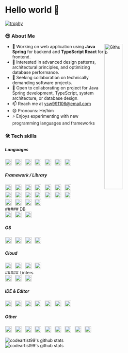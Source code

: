 # Hello world 👋</br>

[![trophy](https://github-profile-trophy.vercel.app/?username=codeartist99&column=9)](https://github.com/codeartist99/github-profile-trophy)

### 😎 About Me

<img width="35%" align="right" alt="Github" src="https://user-images.githubusercontent.com/48678280/88862734-4903af80-d201-11ea-968b-9c939d88a37c.gif" />

- 🔭 Working on web application using **Java Spring** for backend and **TypeScript React** for frontend.
- 🌱 Interested in advanced design patterns, architectural principles, and optimizing database performance.
- 👯 Seeking collaboration on technically demanding software projects.
- 💬 Open to collaborating on project for Java Spring development, TypeScript, system architecture, or database design.
- 📫 Reach me at ysw991106@email.com
- 😄 Pronouns: He/him
- ⚡ Enjoys experimenting with new programming languages and frameworks

### 🛠 Tech skills

##### Languages

<div>
<img src="https://img.shields.io/badge/java-%23ED8B00.svg?style=for-the-badge&logo=openjdk&logoColor=white" style="width: auto; height: 21px;" /> &nbsp; 
<img src="https://img.shields.io/badge/JavaScript-323330?style=for-the-badge&logo=javascript&logoColor=F7DF1E" style="width: auto; height: 21px;" /> &nbsp; 
<img src="https://img.shields.io/badge/TypeScript-007ACC?style=for-the-badge&logo=typescript&logoColor=white" style="width: auto; height: 21px;" /> &nbsp; 
<img src="https://img.shields.io/badge/json-5E5C5C?style=for-the-badge&logo=json&logoColor=white" style="width: auto; height: 21px;" /> &nbsp; 
<img src="https://img.shields.io/badge/Markdown-000000?style=for-the-badge&logo=markdown&logoColor=white" style="width: auto; height: 21px;" /> &nbsp;
<img src="https://img.shields.io/badge/C-00599C?style=for-the-badge&logo=c&logoColor=white" style="width: auto; height: 21px;" /> &nbsp; 
<img src="https://img.shields.io/badge/Python-FFD43B?style=for-the-badge&logo=python&logoColor=blue" style="width: auto; height: 21px;" /> &nbsp;    
</div>

##### Framework / Library

<div>
<img src="https://img.shields.io/badge/gradle-02303A?style=for-the-badge&logo=gradle&logoColor=white" style="width: auto; height: 21px;" /> &nbsp; 
<img src="https://img.shields.io/badge/Spring-6DB33F?style=for-the-badge&logo=spring&logoColor=white" style="width: auto; height: 21px;" /> &nbsp; 
<img src="https://img.shields.io/badge/Spring_Boot-F2F4F9?style=for-the-badge&logo=spring-boot" style="width: auto; height: 21px;" /> &nbsp; 
<img src="https://img.shields.io/badge/Spring_Security-6DB33F?style=for-the-badge&logo=Spring-Security&logoColor=white" style="width: auto; height: 21px;" /> &nbsp; 
<img src="https://img.shields.io/badge/Junit5-25A162?style=for-the-badge&logo=junit5&logoColor=white" style="width: auto; height: 21px;" /> &nbsp; 
<img src="https://img.shields.io/badge/JWT-000000?style=for-the-badge&logo=JSON%20web%20tokens&logoColor=white" style="width: auto; height: 21px;" /> &nbsp; 
<img src="https://img.shields.io/badge/Docker-2CA5E0?style=for-the-badge&logo=docker&logoColor=white" style="width: auto; height: 21px;" /> &nbsp; 
</div>

<div>
<img src="https://img.shields.io/badge/Node%20js-339933?style=for-the-badge&logo=nodedotjs&logoColor=white" style="width: auto; height: 21px;" /> &nbsp; 
<img src="https://img.shields.io/badge/ts--node-3178C6?style=for-the-badge&logo=ts-node&logoColor=white" style="width: auto; height: 21px;" /> &nbsp; 
<img src="https://img.shields.io/badge/npm-CB3837?style=for-the-badge&logo=npm&logoColor=white" style="width: auto; height: 21px;" /> &nbsp; 
<img src="https://img.shields.io/badge/Yarn-2C8EBB?style=for-the-badge&logo=yarn&logoColor=white" style="width: auto; height: 21px;" /> &nbsp; 
<img src="https://img.shields.io/badge/bun-282a36?style=for-the-badge&logo=bun&logoColor=fbf0df" style="width: auto; height: 21px;" /> &nbsp; 
<img src="https://img.shields.io/badge/Express%20js-000000?style=for-the-badge&logo=express&logoColor=white" style="width: auto; height: 21px;" /> &nbsp; 
<img src="https://img.shields.io/badge/nestjs-E0234E?style=for-the-badge&logo=nestjs&logoColor=white" style="width: auto; height: 21px;" /> &nbsp; 
</div>

<div>
<img src="https://img.shields.io/badge/React-20232A?style=for-the-badge&logo=react&logoColor=61DAFB" style="width: auto; height: 21px;" /> &nbsp; 
<img src="https://img.shields.io/badge/Tailwind_CSS-38B2AC?style=for-the-badge&logo=tailwind-css&logoColor=white" style="width: auto; height: 21px;" /> &nbsp; 
<img src="https://img.shields.io/badge/daisyUI-1ad1a5?style=for-the-badge&logo=daisyui&logoColor=white" style="width: auto; height: 21px;" /> &nbsp; 
<img src="https://img.shields.io/badge/axios-671ddf?&style=for-the-badge&logo=axios&logoColor=white" style="width: auto; height: 21px;" /> &nbsp; 
</div>
##### DB

<div>
<img src="https://img.shields.io/badge/MariaDB-003545?style=for-the-badge&logo=mariadb&logoColor=white" style="width: auto; height: 21px;" /> &nbsp; 
<img src="https://img.shields.io/badge/MySQL-005C84?style=for-the-badge&logo=mysql&logoColor=white" style="width: auto; height: 21px;" /> &nbsp; 
<img src="https://img.shields.io/badge/Oracle-F80000?style=for-the-badge&logo=Oracle&logoColor=white" style="width: auto; height: 21px;" /> &nbsp; 
</div>

##### OS

<div>
<img src="https://img.shields.io/badge/mac%20os-000000?style=for-the-badge&logo=apple&logoColor=white" style="width: auto; height: 21px;" /> &nbsp; 
<img src="https://img.shields.io/badge/Linux-FCC624?style=for-the-badge&logo=linux&logoColor=black" style="width: auto; height: 21px;" /> &nbsp; 
<img src="https://img.shields.io/badge/Ubuntu-E95420?style=for-the-badge&logo=ubuntu&logoColor=white" style="width: auto; height: 21px;" /> &nbsp; 
<img src="https://img.shields.io/badge/Windows-0078D6?style=for-the-badge&logo=windows&logoColor=white" style="width: auto; height: 21px;" /> &nbsp; 
</div>

##### Cloud

<div>
<img src="https://img.shields.io/badge/Amazon_AWS-FF9900?style=for-the-badge&logo=amazonaws&logoColor=white" style="width: auto; height: 21px;" /> &nbsp; 
<img src="https://img.shields.io/badge/Google_Cloud-4285F4?style=for-the-badge&logo=google-cloud&logoColor=white" style="width: auto; height: 21px;" /> &nbsp; 
<img src="https://img.shields.io/badge/firebase-ffca28?style=for-the-badge&logo=firebase&logoColor=black" style="width: auto; height: 21px;" /> &nbsp; 
<img src="https://img.shields.io/badge/Vercel-000000?style=for-the-badge&logo=vercel&logoColor=white" style="width: auto; height: 21px;" /> &nbsp; 
</div>
##### Linters

<div>
<img src="https://img.shields.io/badge/eslint-3A33D1?style=for-the-badge&logo=eslint&logoColor=white" style="width: auto; height: 21px;" /> &nbsp; 
<img src="https://img.shields.io/badge/prettier-1A2C34?style=for-the-badge&logo=prettier&logoColor=F7BA3E" style="width: auto; height: 21px;" /> &nbsp; 
<img src="https://img.shields.io/badge/SonarLint-CB2029?style=for-the-badge&logo=sonarlint&logoColor=white" style="width: auto; height: 21px;" /> &nbsp; 
</div>

##### IDE & Editor

<div>
<img src="https://img.shields.io/badge/IntelliJ_IDEA-000000.svg?style=for-the-badge&logo=intellij-idea&logoColor=white" style="width: auto; height: 21px;" /> &nbsp; 
<img src="https://img.shields.io/badge/NeoVim-%2357A143.svg?&style=for-the-badge&logo=neovim&logoColor=white" style="width: auto; height: 21px;" /> &nbsp; 
<img src="https://img.shields.io/badge/VIM-%2311AB00.svg?&style=for-the-badge&logo=vim&logoColor=white" style="width: auto; height: 21px;" /> &nbsp; 
<img src="https://img.shields.io/badge/VSCode-0078D4?style=for-the-badge&logo=visual%20studio%20code&logoColor=white" style="width: auto; height: 21px;" /> &nbsp; 
<img src="https://img.shields.io/badge/Visual_Studio-5C2D91?style=for-the-badge&logo=visual%20studio&logoColor=white" style="width: auto; height: 21px;" /> &nbsp; 
<img src="https://img.shields.io/badge/WebStorm-000000?style=for-the-badge&logo=WebStorm&logoColor=white" style="width: auto; height: 21px;" /> &nbsp; 
<img src="https://img.shields.io/badge/Xcode-007ACC?style=for-the-badge&logo=Xcode&logoColor=white" style="width: auto; height: 21px;" /> &nbsp; 
</div>

##### Other

<div>
<img src="https://img.shields.io/badge/GIT-E44C30?style=for-the-badge&logo=git&logoColor=white" style="width: auto; height: 21px;" /> &nbsp;
<img src="https://img.shields.io/badge/Postman-FF6C37?style=for-the-badge&logo=Postman&logoColor=white" style="width: auto; height: 21px;" /> &nbsp; 
<img src="https://img.shields.io/badge/Figma-F24E1E?style=for-the-badge&logo=figma&logoColor=white" style="width: auto; height: 21px;" /> &nbsp; 
<img src="https://img.shields.io/badge/Jira-0052CC?style=for-the-badge&logo=Jira&logoColor=white" style="width: auto; height: 21px;" /> &nbsp; 
<img src="https://img.shields.io/badge/Trello-0052CC?style=for-the-badge&logo=trello&logoColor=white" style="width: auto; height: 21px;" /> &nbsp; 
<img src="https://img.shields.io/badge/Slack-4A154B?style=for-the-badge&logo=slack&logoColor=white" style="width: auto; height: 21px;" /> &nbsp; 
<img src="https://img.shields.io/badge/Microsoft_Teams-6264A7?style=for-the-badge&logo=microsoft-teams&logoColor=white" style="width: auto; height: 21px;" /> &nbsp; 
<img src="https://img.shields.io/badge/Notion-000000?style=for-the-badge&logo=notion&logoColor=white" style="width: auto; height: 21px;" /> &nbsp; 
<img src="https://img.shields.io/badge/Obsidian-483699?style=for-the-badge&logo=Obsidian&logoColor=white" style="width: auto; height: 21px;" /> &nbsp; 
</div>

 ![codeartist99's github stats](https://github-readme-stats.vercel.app/api?username=codeartist99&show_icons=true)
  ![codeartist99's github stats](https://github-readme-stats.vercel.app/api/top-langs/?username=codeartist99&show_icons=true&hide_border=true&title_color=004386&icon_color=004386&layout=compact)

  <!--
  **codeartitect/codeartitect** is a ✨ _special_ ✨ repository because its `README.md` (this file" /> appears on your GitHub profile.

  Here are some ideas to get you started:

  - 🔭 I’m currently working on ...
  - 🌱 I’m currently learning ...
  - 👯 I’m looking to collaborate on ...
  - 🤔 I’m looking for help with ...
  - 💬 Ask me about ...
  - 📫 How to reach me: ...
  - 😄 Pronouns: ...
  - ⚡ Fun fact: ... -->

